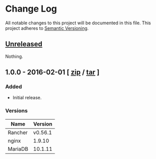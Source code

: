 # Change Log
All notable changes to this project will be documented in this file.
This project adheres to [Semantic Versioning](http://semver.org/).


## [Unreleased]

Nothing.


## 1.0.0 - 2016-02-01 \[ [zip](https://github.com/weahead/rancher-server/archive/v1.0.0.zip) / [tar](https://github.com/weahead/rancher-server/archive/v1.0.0.tar.gz) \]


### Added

- Initial release.


### Versions

| Name    | Version |
| ------- | ------- |
| Rancher | v0.56.1 |
| nginx   | 1.9.10  |
| MariaDB | 10.1.11 |


[Unreleased]: https://github.com/weahead/rancher-server/compare/v1.0.0...HEAD
